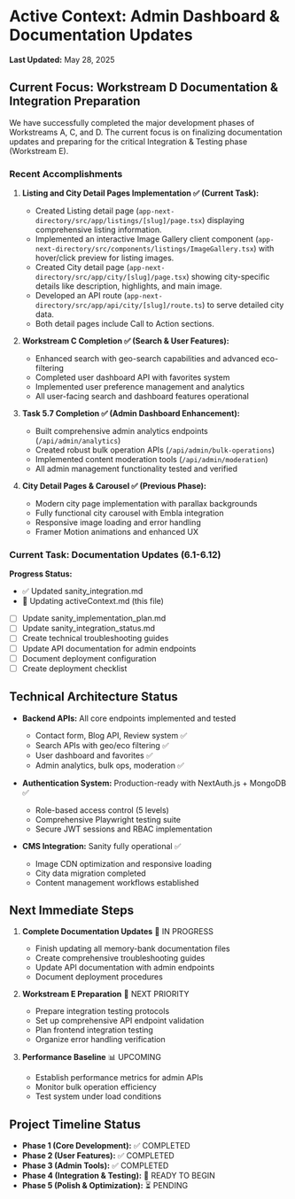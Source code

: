 # Active Context: Admin Dashboard & Documentation Updates

**Last Updated:** May 28, 2025

## Current Focus: Workstream D Documentation & Integration Preparation

We have successfully completed the major development phases of Workstreams A, C, and D. The current focus is on finalizing documentation updates and preparing for the critical Integration & Testing phase (Workstream E).

### Recent Accomplishments

1.  **Listing and City Detail Pages Implementation ✅ (Current Task):**
    *   Created Listing detail page (`app-next-directory/src/app/listings/[slug]/page.tsx`) displaying comprehensive listing information.
    *   Implemented an interactive Image Gallery client component (`app-next-directory/src/components/listings/ImageGallery.tsx`) with hover/click preview for listing images.
    *   Created City detail page (`app-next-directory/src/app/city/[slug]/page.tsx`) showing city-specific details like description, highlights, and main image.
    *   Developed an API route (`app-next-directory/src/app/api/city/[slug]/route.ts`) to serve detailed city data.
    *   Both detail pages include Call to Action sections.

2. **Workstream C Completion ✅ (Search & User Features):**

   - Enhanced search with geo-search capabilities and advanced eco-filtering
   - Completed user dashboard API with favorites system
   - Implemented user preference management and analytics
   - All user-facing search and dashboard features operational

3. **Task 5.7 Completion ✅ (Admin Dashboard Enhancement):**

   - Built comprehensive admin analytics endpoints (`/api/admin/analytics`)
   - Created robust bulk operation APIs (`/api/admin/bulk-operations`)
   - Implemented content moderation tools (`/api/admin/moderation`)
   - All admin management functionality tested and verified

4. **City Detail Pages & Carousel ✅ (Previous Phase):**
   - Modern city page implementation with parallax backgrounds
   - Fully functional city carousel with Embla integration
   - Responsive image loading and error handling
   - Framer Motion animations and enhanced UX

### Current Task: Documentation Updates (6.1-6.12)

**Progress Status:**

- ✅ Updated sanity_integration.md
- 🔄 Updating activeContext.md (this file)
- [ ] Update sanity_implementation_plan.md
- [ ] Update sanity_integration_status.md
- [ ] Create technical troubleshooting guides
- [ ] Update API documentation for admin endpoints
- [ ] Document deployment configuration
- [ ] Create deployment checklist

## Technical Architecture Status

- **Backend APIs:** All core endpoints implemented and tested

  - Contact form, Blog API, Review system ✅
  - Search APIs with geo/eco filtering ✅
  - User dashboard and favorites ✅
  - Admin analytics, bulk ops, moderation ✅

- **Authentication System:** Production-ready with NextAuth.js + MongoDB ✅

  - Role-based access control (5 levels)
  - Comprehensive Playwright testing suite
  - Secure JWT sessions and RBAC implementation

- **CMS Integration:** Sanity fully operational ✅
  - Image CDN optimization and responsive loading
  - City data migration completed
  - Content management workflows established

## Next Immediate Steps

1. **Complete Documentation Updates** 🔄 IN PROGRESS

   - Finish updating all memory-bank documentation files
   - Create comprehensive troubleshooting guides
   - Update API documentation with admin endpoints
   - Document deployment procedures

2. **Workstream E Preparation** 🎯 NEXT PRIORITY

   - Prepare integration testing protocols
   - Set up comprehensive API endpoint validation
   - Plan frontend integration testing
   - Organize error handling verification

3. **Performance Baseline** 📊 UPCOMING
   - Establish performance metrics for admin APIs
   - Monitor bulk operation efficiency
   - Test system under load conditions

## Project Timeline Status

- **Phase 1 (Core Development):** ✅ COMPLETED
- **Phase 2 (User Features):** ✅ COMPLETED
- **Phase 3 (Admin Tools):** ✅ COMPLETED
- **Phase 4 (Integration & Testing):** 🎯 READY TO BEGIN
- **Phase 5 (Polish & Optimization):** ⏳ PENDING
